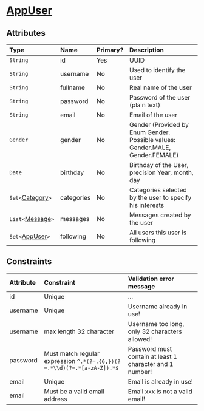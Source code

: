 # [AppUser](DomainModelUser.md) #

## Attributes ##

| **Type** | **Name** | **Primary?** | **Description** |
|:---------|:---------|:-------------|:----------------|
|`String`  |id        |Yes           |UUID             |
|`String`  |username  |No            |Used to identify the user|
|`String`  |fullname  |No            |Real name of the user|
|`String`  |password  |No            |Password of the user (plain text)|
|`String`  |email     |No            |Email of the user|
|`Gender`  |gender    |No            |Gender (Provided by Enum Gender. Possible values: Gender.MALE, Gender.FEMALE)|
|`Date`    |birthday  |No            |Birthday of the User, precision Year, month, day|
|`Set<`[Category](DomainModelCategory.md)`>`|categories|No            |Categories selected by the user to specify his interests|
|`List<`[Message](DomainModelMessage.md)`>`|messages  |No            |Messages created by the user|
|`Set<`[AppUser](DomainModelUser.md)`>`|following |No            |All users this user is following|

## Constraints ##

| **Attribute** | **Constraint** | **Validation error message** |
|:--------------|:---------------|:-----------------------------|
|id             |Unique          |...                           |
|username       |Unique          |Username already in use!      |
|username       |max length 32 character|Username too long, only 32 characters allowed!|
|password       |Must match regular expression `^.*(?=.{6,})(?=.*\\d)(?=.*[a-zA-Z]).*$` |Password must contain at least 1 character and 1 number!|
|email          |Unique          |Email is already in use!      |
|email          |Must be a valid email address|Email xxx is not a valid email!|